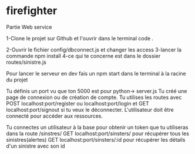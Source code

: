 # firefighter
Partie Web service

1-Clone le projet sur Github et l'ouvrir   dans le terminal  code .

2-Ouvrir le fichier config/dbconnect.js et changer les access
3-lancer la commande npm install 
4-ce qui te concerne est dans le dossier routes/sinistre.js

Pour lancer le serveur en dev fais un npm start dans le terminal à la racine du projet

Tu définis un port vu que ton 5000 est pour python-> server.js
Tu créé une page de connexion ou de création de compte.
 Tu utilises les routes  avec POST localhost:port/register  ou localhost:port/login et  GET localhost:port/signout si tu veux le déconnecter.
L'utilisateur doit être connecté pour accéder aux ressources.



Tu connectes un utilisateur à la base pour obtenir un token que tu utiliseras dans la route /sinstres/
  GET localhost:port/sinsters/    pour récupérer tous les sinistres(alertes)
  GET localhost:port/sinsters/:id    pour récupérer les détails d'un sinistre avec son id
